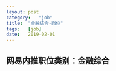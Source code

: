 ```yaml
---
layout:	post
category:	"job"
title:	"金融综合-岗位"
tags:	[job]
date:	2019-02-01
---
```

## 网易内推职位类别：金融综合
